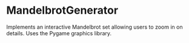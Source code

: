 # MandelbrotGenerator
Implements an interactive Mandelbrot set allowing users to zoom in on details. Uses the Pygame graphics library.
